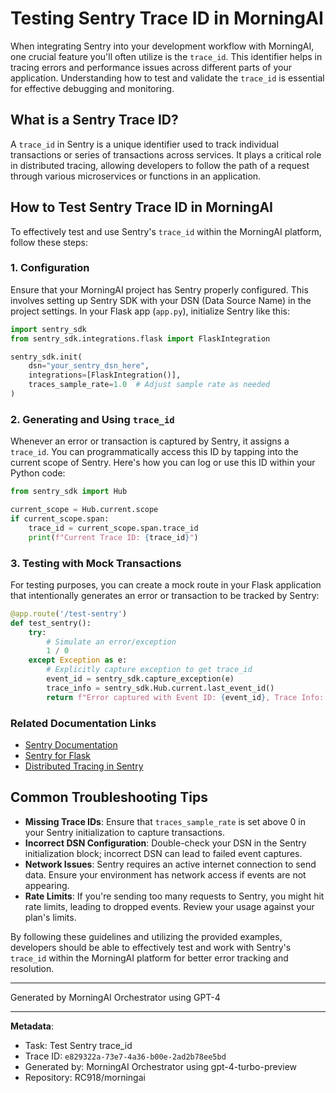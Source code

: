 # Testing Sentry Trace ID in MorningAI

When integrating Sentry into your development workflow with MorningAI, one crucial feature you'll often utilize is the `trace_id`. This identifier helps in tracing errors and performance issues across different parts of your application. Understanding how to test and validate the `trace_id` is essential for effective debugging and monitoring.

## What is a Sentry Trace ID?

A `trace_id` in Sentry is a unique identifier used to track individual transactions or series of transactions across services. It plays a critical role in distributed tracing, allowing developers to follow the path of a request through various microservices or functions in an application.

## How to Test Sentry Trace ID in MorningAI

To effectively test and use Sentry's `trace_id` within the MorningAI platform, follow these steps:

### 1. Configuration

Ensure that your MorningAI project has Sentry properly configured. This involves setting up Sentry SDK with your DSN (Data Source Name) in the project settings. In your Flask app (`app.py`), initialize Sentry like this:

```python
import sentry_sdk
from sentry_sdk.integrations.flask import FlaskIntegration

sentry_sdk.init(
    dsn="your_sentry_dsn_here",
    integrations=[FlaskIntegration()],
    traces_sample_rate=1.0  # Adjust sample rate as needed
)
```

### 2. Generating and Using `trace_id`

Whenever an error or transaction is captured by Sentry, it assigns a `trace_id`. You can programmatically access this ID by tapping into the current scope of Sentry. Here's how you can log or use this ID within your Python code:

```python
from sentry_sdk import Hub

current_scope = Hub.current.scope
if current_scope.span:
    trace_id = current_scope.span.trace_id
    print(f"Current Trace ID: {trace_id}")
```

### 3. Testing with Mock Transactions

For testing purposes, you can create a mock route in your Flask application that intentionally generates an error or transaction to be tracked by Sentry:

```python
@app.route('/test-sentry')
def test_sentry():
    try:
        # Simulate an error/exception
        1 / 0
    except Exception as e:
        # Explicitly capture exception to get trace_id
        event_id = sentry_sdk.capture_exception(e)
        trace_info = sentry_sdk.Hub.current.last_event_id()
        return f"Error captured with Event ID: {event_id}, Trace Info: {trace_info}"
```

### Related Documentation Links

- [Sentry Documentation](https://docs.sentry.io/)
- [Sentry for Flask](https://docs.sentry.io/platforms/python/guides/flask/)
- [Distributed Tracing in Sentry](https://docs.sentry.io/product/sentry-basics/tracing/distributed-tracing/)

## Common Troubleshooting Tips

- **Missing Trace IDs**: Ensure that `traces_sample_rate` is set above 0 in your Sentry initialization to capture transactions.
- **Incorrect DSN Configuration**: Double-check your DSN in the Sentry initialization block; incorrect DSN can lead to failed event captures.
- **Network Issues**: Sentry requires an active internet connection to send data. Ensure your environment has network access if events are not appearing.
- **Rate Limits**: If you're sending too many requests to Sentry, you might hit rate limits, leading to dropped events. Review your usage against your plan's limits.

By following these guidelines and utilizing the provided examples, developers should be able to effectively test and work with Sentry's `trace_id` within the MorningAI platform for better error tracking and resolution.

---
Generated by MorningAI Orchestrator using GPT-4

---

**Metadata**:
- Task: Test Sentry trace_id
- Trace ID: `e829322a-73e7-4a36-b00e-2ad2b78ee5bd`
- Generated by: MorningAI Orchestrator using gpt-4-turbo-preview
- Repository: RC918/morningai
